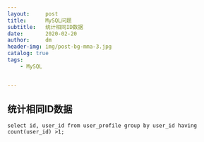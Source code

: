```yaml
---
layout:     post
title:      MySQL问题
subtitle:   统计相同ID数据
date:       2020-02-20
author:     dm
header-img: img/post-bg-mma-3.jpg
catalog: true
tags:
    - MySQL


---
```


## 统计相同ID数据
```mysql
select id, user_id from user_profile group by user_id having count(user_id) >1;

```

